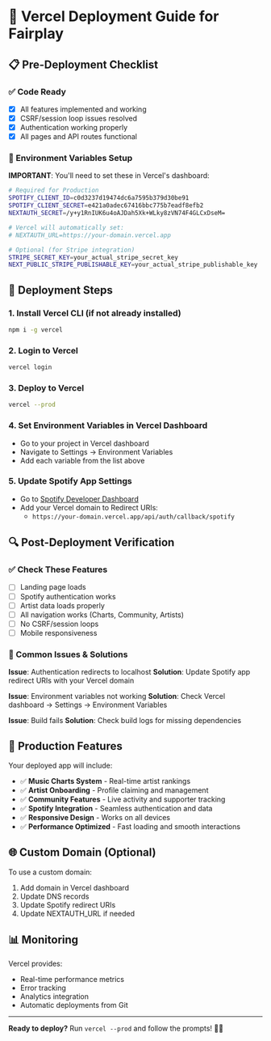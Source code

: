 # 🚀 Vercel Deployment Guide for Fairplay

## 📋 Pre-Deployment Checklist

### ✅ Code Ready
- [x] All features implemented and working
- [x] CSRF/session loop issues resolved
- [x] Authentication working properly
- [x] All pages and API routes functional

### 🔧 Environment Variables Setup

**IMPORTANT**: You'll need to set these in Vercel's dashboard:

```bash
# Required for Production
SPOTIFY_CLIENT_ID=c0d3237d19474dc6a7595b379d30be91
SPOTIFY_CLIENT_SECRET=e421a0adec67416bbc775b7eadf8efb2
NEXTAUTH_SECRET=/y+y1RnIUK6u4oAJDah5Xk+WLky8zVN74F4GLCxDseM=

# Vercel will automatically set:
# NEXTAUTH_URL=https://your-domain.vercel.app

# Optional (for Stripe integration)
STRIPE_SECRET_KEY=your_actual_stripe_secret_key
NEXT_PUBLIC_STRIPE_PUBLISHABLE_KEY=your_actual_stripe_publishable_key
```

## 🚀 Deployment Steps

### 1. Install Vercel CLI (if not already installed)
```bash
npm i -g vercel
```

### 2. Login to Vercel
```bash
vercel login
```

### 3. Deploy to Vercel
```bash
vercel --prod
```

### 4. Set Environment Variables in Vercel Dashboard
- Go to your project in Vercel dashboard
- Navigate to Settings → Environment Variables
- Add each variable from the list above

### 5. Update Spotify App Settings
- Go to [Spotify Developer Dashboard](https://developer.spotify.com/dashboard)
- Add your Vercel domain to Redirect URIs:
  - `https://your-domain.vercel.app/api/auth/callback/spotify`

## 🔍 Post-Deployment Verification

### ✅ Check These Features
- [ ] Landing page loads
- [ ] Spotify authentication works
- [ ] Artist data loads properly
- [ ] All navigation works (Charts, Community, Artists)
- [ ] No CSRF/session loops
- [ ] Mobile responsiveness

### 🐛 Common Issues & Solutions

**Issue**: Authentication redirects to localhost
**Solution**: Update Spotify app redirect URIs with your Vercel domain

**Issue**: Environment variables not working
**Solution**: Check Vercel dashboard → Settings → Environment Variables

**Issue**: Build fails
**Solution**: Check build logs for missing dependencies

## 📱 Production Features

Your deployed app will include:
- ✅ **Music Charts System** - Real-time artist rankings
- ✅ **Artist Onboarding** - Profile claiming and management
- ✅ **Community Features** - Live activity and supporter tracking
- ✅ **Spotify Integration** - Seamless authentication and data
- ✅ **Responsive Design** - Works on all devices
- ✅ **Performance Optimized** - Fast loading and smooth interactions

## 🌐 Custom Domain (Optional)

To use a custom domain:
1. Add domain in Vercel dashboard
2. Update DNS records
3. Update Spotify redirect URIs
4. Update NEXTAUTH_URL if needed

## 📊 Monitoring

Vercel provides:
- Real-time performance metrics
- Error tracking
- Analytics integration
- Automatic deployments from Git

---

**Ready to deploy?** Run `vercel --prod` and follow the prompts! 🎵✨
